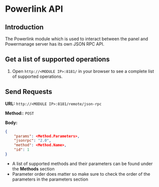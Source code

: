 # Powerlink API

## Introduction
The Powerlink module which is used to interact between the panel and Powermanage server has its own JSON RPC API.

## Get a list of supported operations
1. Open `http://<MODULE IP>:8181/` in your browser to see a complete list of supported operations.

## Send Requests

**URL:** `http://<MODULE IP>:8181/remote/json-rpc`

**Method:**: `POST`

**Body:**

```json
{
    "params": <Method.Parameters>,
    "jsonrpc": "2.0",
    "method": <Method.Name>,
    "id": 1
}
```

- A list of supported methods and their parameters can be found under the **Methods** section
- Parameter order does matter so make sure to check the order of the parameters in the parameters section